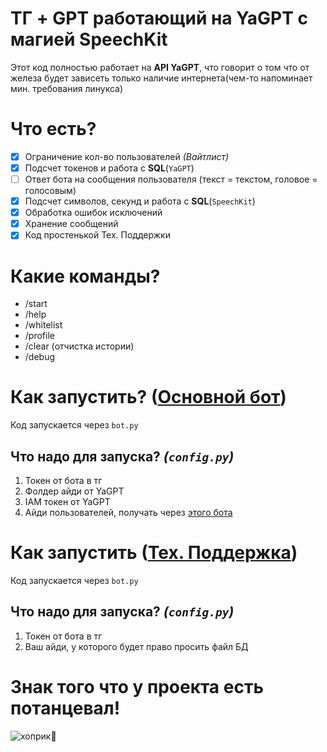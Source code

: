 # ТГ + GPT работающий на YaGPT с магией SpeechKit
Этот код полностью работает на **API YaGPT**, что говорит о том что от железа будет зависеть только наличие интернета(чем-то напоминает мин. требования линукса)
# Что есть?
- [x] Ограничение кол-во пользователей *(Вайтлист)*
- [x] Подсчет токенов и работа с **SQL**(`YaGPT`)
- [ ] Ответ бота на сообщения пользователя (текст = текстом, головое = голосовым)
- [x] Подсчет символов, секунд и работа с **SQL**(`SpeechKit`)
- [x] Обработка ошибок исключений
- [x] Хранение сообщений
- [x] Код простенькой Тех. Поддержки
# Какие команды?
- /start
- /help
- /whitelist
- /profile
- /clear (отчистка истории)
- /debug
# Как запустить? ([Основной бот](https://t.me/YaSpeaking_bot))
Код запускается через `bot.py`
## Что надо для запуска? *(`config.py`)*
1) Токен от бота в тг  
2) Фолдер айди от YaGPT  
3) IAM токен от YaGPT  
4) Айди пользователей, получать через [этого бота](https://t.me/userdatailsbot)
#  Как запустить ([Тех. Поддержка](https://t.me/YaSpeakingSupport_bot))
Код запускается через `bot.py`
## Что надо для запуска? *(`config.py`)*
1) Токен от бота в тг  
2) Ваш айди, у которого будет право просить файл БД

# Знак того что у проекта есть потанцевал!
![хоприк🙏](https://i.imgur.com/jkyMvZQ.png)